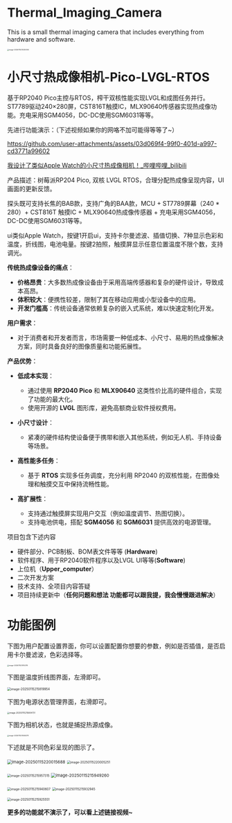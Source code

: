 # Thermal_Imaging_Camera

This is a small thermal imaging camera that includes everything from hardware and software.

<img src="markdown-img/README.assets/image-20250115215330393.png" alt="image-20250115215330393" style="zoom: 25%;" /> 

# 小尺寸热成像相机-Pico-LVGL-RTOS

基于RP2040 Pico主控与RTOS，榨干双核性能实现LVGL和成图任务并行。ST7789驱动240×280屏，CST816T触摸IC，MLX90640传感器实现热成像功能。充电采用SGM4056，DC-DC使用SGM6031等等。

先进行功能演示：（下述视频如果你的网咯不加可能得等等了~）

https://github.com/user-attachments/assets/03d069f4-99f0-401d-a997-cd3771a99602

[我设计了类似Apple Watch的小尺寸热成像相机！_哔哩哔哩_bilibili](https://www.bilibili.com/video/BV1f2cqeFEhV/?spm_id_from=333.999.0.0&vd_source=b92f0eff9ee9754b45582937ba74e8dd)

产品描述：树莓派RP204 Pico, 双核 LVGL RTOS，合理分配热成像呈现内容，UI画面的更新反馈。

探头既可支持长焦的BAB款，支持广角的BAA款，MCU + ST7789屏幕（240 * 280）+ CST816T 触摸IC + MLX90640热成像传感器 + 充电采用SGM4056，DC-DC使用SGM6031等等。

ui类似Apple Watch，按键1开启ui，支持卡尔曼滤波、插值切换、7种显示色彩和温度，折线图，电池电量。按键2拍照，触摸屏显示任意位置温度不限个数，支持调光。

**传统热成像设备的痛点**：

- **价格昂贵**：大多数热成像设备由于采用高端传感器和复杂的硬件设计，导致成本高昂。
- **体积较大**：便携性较差，限制了其在移动应用或小型设备中的应用。
- **开发门槛高**：传统设备通常依赖复杂的嵌入式系统，难以快速定制化开发。

**用户需求**：

- 对于消费者和开发者而言，市场需要一种低成本、小尺寸、易用的热成像解决方案，同时具备良好的图像质量和功能拓展性。

**产品优势**：

- **低成本实现**：
  - 通过使用 **RP2040 Pico** 和 **MLX90640** 这类性价比高的硬件组合，实现了功能的最大化。
  - 使用开源的 **LVGL** 图形库，避免高额商业软件授权费用。

- **小尺寸设计**：
  - 紧凑的硬件结构使设备便于携带和嵌入其他系统，例如无人机、手持设备等场景。

- **高性能多任务**：
  - 基于 **RTOS** 实现多任务调度，充分利用 RP2040 的双核性能，在图像处理和触摸交互中保持流畅性能。

- **高扩展性**：
  - 支持通过触摸屏实现用户交互（例如温度调节、热图切换）。
  - 支持电池供电，搭配 **SGM4056** 和 **SGM6031** 提供高效的电源管理。

项目包含下述内容

- 硬件部分、PCB制板、BOM表文件等等 (**Hardware**)
- 软件程序、用于RP2040软件程序以及LVGL UI等等(**Software**)
- 上位机（**Upper_computer**）
- 二次开发方案
- 技术支持、全项目内容答疑
- 项目持续更新中（**任何问题和想法 功能都可以跟我提，我会慢慢跟进解决**）



# 功能图例

下图为用户配置设置界面，你可以设置配置你想要的参数，例如是否插值，是否启用卡尔曼滤波，色彩选择等。

<img src="markdown-img/README.assets/image-20250115215152119.png" alt="image-20250115215152119" style="zoom:25%;" /> 

下图是温度折线图界面，左滑即可。

<img src="markdown-img/README.assets/image-20250115215819954.png" alt="image-20250115215819954" style="zoom: 50%;" /> 

下图为电源状态管理界面，右滑即可。

<img src="markdown-img/README.assets/image-20250115215804731.png" alt="image-20250115215804731" style="zoom: 33%;" /> 

下图为相机状态，也就是捕捉热源成像。

<img src="markdown-img/README.assets/image-20250115215555378.png" alt="image-20250115215555378" style="zoom:25%;" /> 

下述就是不同色彩呈现的图示了。

<img src="markdown-img/README.assets/image-20250115220015688.png" alt="image-20250115220015688" style="zoom: 67%;" /> <img src="markdown-img/README.assets/image-20250115220005251.png" alt="image-20250115220005251" style="zoom: 50%;" />

<img src="markdown-img/README.assets/image-20250115215957315.png" alt="image-20250115215957315" style="zoom: 50%;" /> <img src="markdown-img/README.assets/image-20250115215949260.png" alt="image-20250115215949260" style="zoom: 67%;" />

<img src="markdown-img/README.assets/image-20250115215940607.png" alt="image-20250115215940607" style="zoom: 50%;" /> <img src="markdown-img/README.assets/image-20250115215932945.png" alt="image-20250115215932945" style="zoom:50%;" />

<img src="markdown-img/README.assets/image-20250115215925551.png" alt="image-20250115215925551" style="zoom:50%;" /> 

**更多的功能就不演示了，可以看上述链接视频~**
